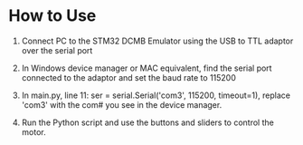 # How to Use

1. Connect PC to the STM32 DCMB Emulator using the USB to TTL adaptor over the serial port
2. In Windows device manager or MAC equivalent, find the serial port connected to the adaptor and set the baud rate to 115200
3. In main.py, line 11: ser = serial.Serial('com3', 115200, timeout=1), replace 'com3' with the com# you see in the device manager. 

4. Run the Python script and use the buttons and sliders to control the motor. 
